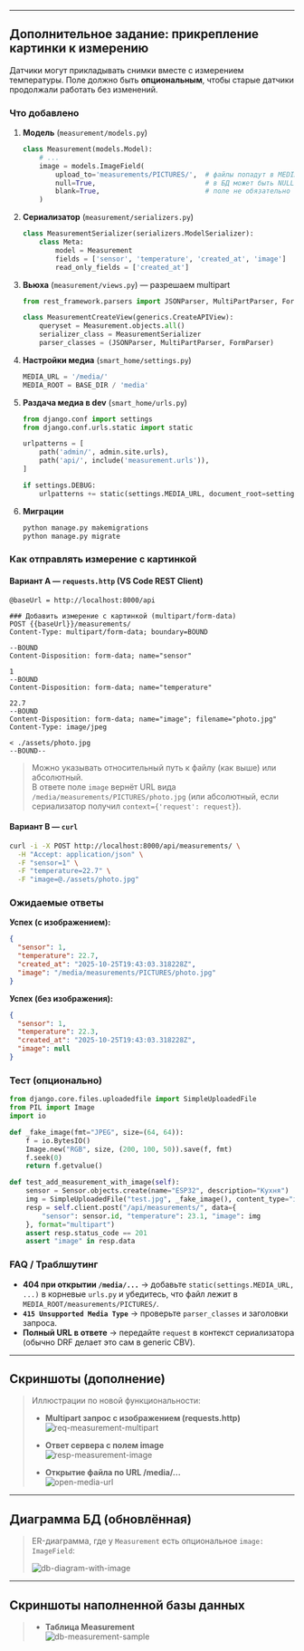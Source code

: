 
---

## Дополнительное задание: прикрепление **картинки** к измерению

Датчики могут прикладывать снимки вместе с измерением температуры. Поле должно быть **опциональным**, чтобы старые датчики продолжали работать без изменений.

### Что добавлено

1. **Модель** (`measurement/models.py`)
   ```python
   class Measurement(models.Model):
       # ...
       image = models.ImageField(
           upload_to='measurements/PICTURES/',  # файлы попадут в MEDIA_ROOT/measurements/PICTURES/
           null=True,                           # в БД может быть NULL
           blank=True,                          # поле не обязательно в формах/сериализаторах
       )
   ```

2. **Сериализатор** (`measurement/serializers.py`)
   ```python
   class MeasurementSerializer(serializers.ModelSerializer):
       class Meta:
           model = Measurement
           fields = ['sensor', 'temperature', 'created_at', 'image']
           read_only_fields = ['created_at']
   ```

3. **Вьюха** (`measurement/views.py`) — разрешаем multipart
   ```python
   from rest_framework.parsers import JSONParser, MultiPartParser, FormParser

   class MeasurementCreateView(generics.CreateAPIView):
       queryset = Measurement.objects.all()
       serializer_class = MeasurementSerializer
       parser_classes = (JSONParser, MultiPartParser, FormParser)
   ```

4. **Настройки медиа** (`smart_home/settings.py`)
   ```python
   MEDIA_URL = '/media/'
   MEDIA_ROOT = BASE_DIR / 'media'
   ```

5. **Раздача медиа в dev** (`smart_home/urls.py`)
   ```python
   from django.conf import settings
   from django.conf.urls.static import static

   urlpatterns = [
       path('admin/', admin.site.urls),
       path('api/', include('measurement.urls')),
   ]

   if settings.DEBUG:
       urlpatterns += static(settings.MEDIA_URL, document_root=settings.MEDIA_ROOT)
   ```

6. **Миграции**
   ```bash
   python manage.py makemigrations
   python manage.py migrate
   ```

### Как отправлять измерение с картинкой

#### Вариант A — `requests.http` (VS Code REST Client)

```http
@baseUrl = http://localhost:8000/api

### Добавить измерение с картинкой (multipart/form-data)
POST {{baseUrl}}/measurements/
Content-Type: multipart/form-data; boundary=BOUND

--BOUND
Content-Disposition: form-data; name="sensor"

1
--BOUND
Content-Disposition: form-data; name="temperature"

22.7
--BOUND
Content-Disposition: form-data; name="image"; filename="photo.jpg"
Content-Type: image/jpeg

< ./assets/photo.jpg
--BOUND--
```

> Можно указывать относительный путь к файлу (как выше) или абсолютный.  
> В ответе поле `image` вернёт URL вида `/media/measurements/PICTURES/photo.jpg` (или абсолютный, если сериализатор получил `context={'request': request}`).

#### Вариант B — `curl`

```bash
curl -i -X POST http://localhost:8000/api/measurements/ \
  -H "Accept: application/json" \
  -F "sensor=1" \
  -F "temperature=22.7" \
  -F "image=@./assets/photo.jpg"
```

### Ожидаемые ответы

**Успех (с изображением):**
```json
{
  "sensor": 1,
  "temperature": 22.7,
  "created_at": "2025-10-25T19:43:03.318228Z",
  "image": "/media/measurements/PICTURES/photo.jpg"
}
```

**Успех (без изображения):**
```json
{
  "sensor": 1,
  "temperature": 22.3,
  "created_at": "2025-10-25T19:43:03.318228Z",
  "image": null
}
```

### Тест (опционально)

```python
from django.core.files.uploadedfile import SimpleUploadedFile
from PIL import Image
import io

def _fake_image(fmt="JPEG", size=(64, 64)):
    f = io.BytesIO()
    Image.new("RGB", size, (200, 100, 50)).save(f, fmt)
    f.seek(0)
    return f.getvalue()

def test_add_measurement_with_image(self):
    sensor = Sensor.objects.create(name="ESP32", description="Кухня")
    img = SimpleUploadedFile("test.jpg", _fake_image(), content_type="image/jpeg")
    resp = self.client.post("/api/measurements/", data={
        "sensor": sensor.id, "temperature": 23.1, "image": img
    }, format="multipart")
    assert resp.status_code == 201
    assert "image" in resp.data
```

### FAQ / Траблшутинг

- **404 при открытии `/media/...`** → добавьте `static(settings.MEDIA_URL, ...)` в корневые `urls.py` и убедитесь, что файл лежит в `MEDIA_ROOT/measurements/PICTURES/`.
- **`415 Unsupported Media Type`** → проверьте `parser_classes` и заголовки запроса.
- **Полный URL в ответе** → передайте `request` в контекст сериализатора (обычно DRF делает это сам в generic CBV).

---

## Скриншоты (дополнение)

> Иллюстрации по новой функциональности:
>
> - **Multipart запрос с изображением (requests.http)**  
>   ![req-measurement-multipart](https://github.com/VoldemarSoturum/HW7-5_DJANGO-Django_REST_Framework/blob/main/EX1%2BPictures-DRF_and_CRUD_for_Smart_Home/FOR_README/1.png)
> 
> - **Ответ сервера с полем image**  
>   ![resp-measurement-image](https://github.com/VoldemarSoturum/HW7-5_DJANGO-Django_REST_Framework/blob/main/EX1%2BPictures-DRF_and_CRUD_for_Smart_Home/FOR_README/2.png)
>
> - **Открытие файла по URL /media/...**  
>   ![open-media-url](https://github.com/VoldemarSoturum/HW7-5_DJANGO-Django_REST_Framework/blob/main/EX1%2BPictures-DRF_and_CRUD_for_Smart_Home/FOR_README/3.png)

---

## Диаграмма БД (обновлённая)

> ER-диаграмма, где у `Measurement` есть опциональное `image: ImageField`:
>
> ![db-diagram-with-image](https://github.com/VoldemarSoturum/HW7-5_DJANGO-Django_REST_Framework/blob/main/EX1%2BPictures-DRF_and_CRUD_for_Smart_Home/FOR_README/4.png)

---

## Скриншоты наполненной базы данных

> - **Таблица Measurement**  
>   ![db-measurement-sample]([docs/img/db-measurement-sample.png](https://github.com/VoldemarSoturum/HW7-5_DJANGO-Django_REST_Framework/blob/main/EX1%2BPictures-DRF_and_CRUD_for_Smart_Home/FOR_README/5.png))
